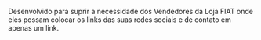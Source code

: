Desenvolvido para suprir a necessidade dos Vendedores da Loja FIAT onde eles possam colocar os links das suas redes sociais e de contato em apenas um link.
